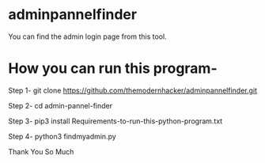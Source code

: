 # adminpannelfinder
You can find the admin login page from this tool.
# How you can run this program-

Step 1-
 git clone https://github.com/themodernhacker/adminpannelfinder.git
 
 Step 2-
 cd admin-pannel-finder
 
 Step 3-
 pip3 install Requirements-to-run-this-python-program.txt
 
 Step 4-
 python3 findmyadmin.py
 
 Thank You So Much

